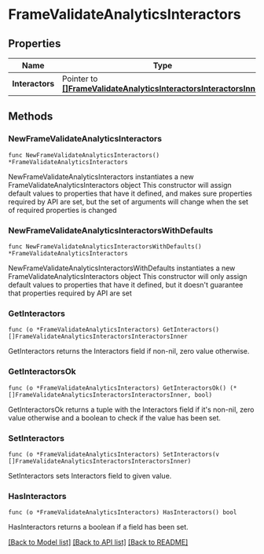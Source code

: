 # FrameValidateAnalyticsInteractors

## Properties

Name | Type | Description | Notes
------------ | ------------- | ------------- | -------------
**Interactors** | Pointer to [**[]FrameValidateAnalyticsInteractorsInteractorsInner**](FrameValidateAnalyticsInteractorsInteractorsInner.md) |  | [optional] 

## Methods

### NewFrameValidateAnalyticsInteractors

`func NewFrameValidateAnalyticsInteractors() *FrameValidateAnalyticsInteractors`

NewFrameValidateAnalyticsInteractors instantiates a new FrameValidateAnalyticsInteractors object
This constructor will assign default values to properties that have it defined,
and makes sure properties required by API are set, but the set of arguments
will change when the set of required properties is changed

### NewFrameValidateAnalyticsInteractorsWithDefaults

`func NewFrameValidateAnalyticsInteractorsWithDefaults() *FrameValidateAnalyticsInteractors`

NewFrameValidateAnalyticsInteractorsWithDefaults instantiates a new FrameValidateAnalyticsInteractors object
This constructor will only assign default values to properties that have it defined,
but it doesn't guarantee that properties required by API are set

### GetInteractors

`func (o *FrameValidateAnalyticsInteractors) GetInteractors() []FrameValidateAnalyticsInteractorsInteractorsInner`

GetInteractors returns the Interactors field if non-nil, zero value otherwise.

### GetInteractorsOk

`func (o *FrameValidateAnalyticsInteractors) GetInteractorsOk() (*[]FrameValidateAnalyticsInteractorsInteractorsInner, bool)`

GetInteractorsOk returns a tuple with the Interactors field if it's non-nil, zero value otherwise
and a boolean to check if the value has been set.

### SetInteractors

`func (o *FrameValidateAnalyticsInteractors) SetInteractors(v []FrameValidateAnalyticsInteractorsInteractorsInner)`

SetInteractors sets Interactors field to given value.

### HasInteractors

`func (o *FrameValidateAnalyticsInteractors) HasInteractors() bool`

HasInteractors returns a boolean if a field has been set.


[[Back to Model list]](../README.md#documentation-for-models) [[Back to API list]](../README.md#documentation-for-api-endpoints) [[Back to README]](../README.md)


